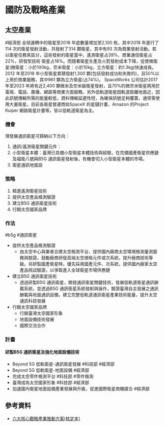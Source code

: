 # 國防及戰略產業



## 太空產業 
#經濟部
全球運轉中的衛星至2018 年底數量增加至2,100 枚，其中2018 年進行了114 次的衛星發射活動，共發射了314 顆衛星，其中有93 次為商業發射活動。若以衛星任務來區分，這些發射的衛星當中，遙測衛星占39%、商業通信衛星占22%，研發型技術
衛星占18%。而隨著衛星生產及火箭發射成本下降，促使微衛星(微衛星：小於100kg，奈米衛星：小於10kg，立方衛星：約1.3kg)快速成⾧。2012 年至2018 年小型衛星累積發射1,300 顆(包括發射成功和失敗的)，且50%以上用於商業服務，其中961 顆為立方衛星(占74%)。
SpaceWorks 公司估計2017 年至2023 年將有近2,400 顆微米及奈米級衛星發射，且70%的微奈米衛星將用於電視、電話、廣播、網路等商業方面服務。另外低軌道衛星因軌道距離地面近，因此訊號傳輸所需的能量較低，資料傳輸延遲性短，為確保訊號足夠覆蓋，通常需使用大量衛星。目前各衛星營運商如SpaceX 的星鏈計畫、Amazon 的Project Kuiper 網路衛星計畫等，皆以低軌道衛星為主。

### 機會
灣發展通訊衛星可歸納以下方向：
1) 通訊/遙測衛星關鍵元件：
2) 小型衛星本體：臺灣已具備小型衛星本體技術與經驗，在完備國產衛星供應鏈及福衛八號與B5G 通訊衛星發射後，有機會切入小型衛星本體的市場。
3) 衛星通訊地面設


### 策略
1. 精進遙測衛星技術
2. 提供太空產品檢測驗證
3. 建立B5G 通訊衛星技術
4. 行銷太空國家品牌

### 作法
#b5g #通訊衛星
- 提供太空產品檢測驗證
	- 由太空中心與業者合建太空檢測平台，提供國內廠商太空環境檢測量測服務與驗證，鼓勵廠商研發高端太空規格元件或次系統，提升廠商技術等級。另研製國產衛星時，優先採用國產元件、次系統，提供國內廠家太空產品飛試驗證，以爭取進入全球衛星市場供應鏈
- 建立B5G 通訊衛星技術 
	- 透過研製B5G 通訊衛星，開發通訊衛星關鍵技術，發展低軌道衛星通訊酬載系統，並透過B5G 通訊衛星系統發射與操作，驗證臺灣自主發展之通訊酬載與地面通訊設備，建立完整低軌道通訊衛星產業技術能量，提升太空通訊科技發展
- 行銷太空國家品牌
	- 行銷臺灣太空國家形象
	- 地面設備技術發展
	- 國際交流合作

### 計畫
#### 研製B5G 通訊衛星及強化地面設備技術
- Beyond 5G 低軌衛星-通訊衛星發展 #科技部 #經濟部 
- Beyond 5G 低軌衛星-地面設備  #經濟部 
- 完成太空零件檢測平台  #科技部 #零件檢測
- 臺灣成為太空國家形象 #科技部  #經濟部 
- 加速國內衛星地面設備產業發展與升級，促進國際衛星商機媒合 #經濟部 
## 參考資料
- [六大核心戰略產業推動方案(核定本)](https://ws.ndc.gov.tw/Download.ashx?u=LzAwMS9hZG1pbmlzdHJhdG9yLzEwL3JlbGZpbGUvMC8xMzk3NS82YTgyNDM4NC05YjQ0LTQ5OTUtODBkMy00ZmQ5MTY3MTQxZDkucGRm&n=MTEwMDUyMeWFreWkp%2baguOW%2fg%2baIsOeVpeeUoualreaOqOWLleaWueahiCjmoLjlrprmnKwpLnBkZg%3d%3d&icon=..pdf "[開新分頁下載]1100521六大核心戰略產業推動方案(核定本).pdf")

